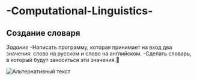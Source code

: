 # -Computational-Linguistics-
## Создание словаря


*Задание*
-Написать программу, которая принимает на вход два значения: слово на русском и слово на английском. 
-Сделать словарь, в который будут заноситься эти значения.



![Альтернативный текст](https://i.pinimg.com/736x/c9/d6/bd/c9d6bdec9f55eb5e649138ce446aeacc.jpg)
